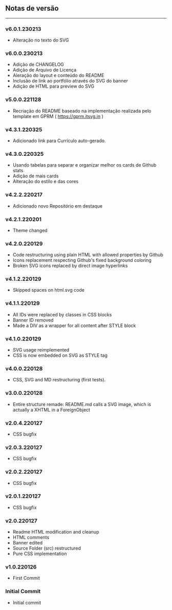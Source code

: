 <a name="section-changelog">

## Notas de versão

</a>

<hr>

### v6.0.1.230213

- Alteração no texto do SVG

### v6.0.0.230213

- Adição de CHANGELOG
- Adição de Arquivo de Licença
- Aleração do layout e conteúdo do README
- Inclusão de link ao portfólio através do SVG do banner
- Adição de HTML para preview do SVG

### v5.0.0.221128

- Recriação do README baseado na implementação realizada pelo template em GPRM ( https://gprm.itsvg.in )

### v4.3.1.220325

- Adicionado link para Currículo auto-gerado.

### v4.3.0.220325

- Usando tabelas para separar e organizar melhor os cards de Github stats
- Adição de mais cards
- Alteração do estilo e das cores

### v4.2.2.220217

- Adicionado novo Repositório em destaque

### v4.2.1.220201

- Theme changed

### v4.2.0.220129

- Code restructuring using plain HTML with allowed properties by Github
- Icons replacement respecting Github's fixed background coloring
- Broken SVG icons replaced by direct image hyperlinks

### v4.1.2.220129

- Skipped spaces on html.svg code

### v4.1.1.220129

- All IDs were replaced by classes in CSS blocks
- Banner ID removed
- Made a DIV as a wrapper for all content after STYLE block

### v4.1.0.220129

- SVG usage reimplemented
- CSS is now embedded on SVG as STYLE tag

### v4.0.0.220128

- CSS, SVG and MD restructuring (first tests).

### v3.0.0.220128

- Entire structure remade: README.md calls a SVG image, which is actually a XHTML in a ForeignObject

### v2.0.4.220127

- CSS bugfix

### v2.0.3.220127

- CSS bugfix

### v2.0.2.220127

- CSS bugfix

### v2.0.1.220127

- CSS bugfix

### v2.0.220127

- Readme HTML modification and cleanup
- HTML comments
- Banner edited
- Source Folder (src) restructured
- Pure CSS implementation

### v1.0.220126

- First Commit

### Initial Commit

- Initial commit
